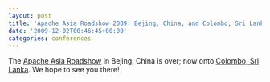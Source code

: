 ```yaml
---
layout: post
title: 'Apache Asia Roadshow 2009: Bejing, China, and Colombo, Sri Lanka'
date: '2009-12-02T00:46:45+00:00'
categories: conferences
---
```

<p>The <a href="http://wiki.apache.org/apachecon/ApacheRoadshowAsia09Beijing" title="Apache Asia Roadshow">Apache Asia Roadshow</a> in Bejing, China is over; now onto <a href="http://twitter.com/apacheasia" title="Apache Asia Roadshow: Colombo">Colombo, Sri Lanka</a>. We hope to see you there!</p>
